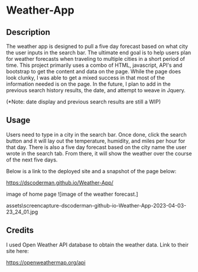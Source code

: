 # Weather-App

## Description 

The weather app is designed to pull a five day forecast based on what city the user inputs in the search bar. The ultimate end goal is to help users plan for weather forecasts when traveling to multiple cities in a short period of time. This project primarily uses a combo of HTML, javascript, API's and bootstrap to get the content and data on the page. While the page does look clunky, I was able to get a mixed success in that most of the information needed is on the page. In the future, I plan to add in the previous search history results, the date, and attempt to weave in Jquery.

(*Note: date display and previous search results are still a WIP)

## Usage

Users need to type in a city in the search bar. Once done, click the search button and it will lay out the temperature, humidity, and miles per hour for that day. There is also a five day forecast based on the city name the user wrote in the search tab. From there, it will show the weather over the course of the next five days. 

Below is a link to the deployed site and a snapshot of the page below:

<https://dscoderman.github.io/Weather-App/>




image of home page
![image of the weather forecast.]  

assets\screencapture-dscoderman-github-io-Weather-App-2023-04-03-23_24_01.jpg









## Credits

I used Open Weather API database to obtain the weather data. Link to their site here: 

<https://openweathermap.org/api>
